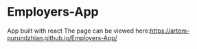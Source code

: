 # Employers-App
App built with react
The page can be viewed here:https://artem-purundzhian.github.io/Employers-App/
